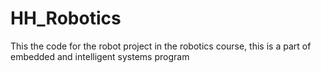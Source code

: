 # HH_Robotics
This the code for the robot project in the robotics course, this is a part of embedded and intelligent systems program

